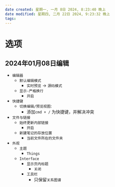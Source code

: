 ```yaml
---
date created: 星期一, 一月 8日 2024, 8:23:40 晚上
date modified: 星期四, 二月 22日 2024, 9:23:32 晚上
tags: 
---
```


# 选项

## 2024年01月08日编辑

- `编辑器`
	- `默认编辑模式`
		- `实时预览` -> `源码模式`
	- `显示-严格换行`
		- `开启`
- `快捷键`
	- `切换编辑/预览视图`:
		- 添加`cmd + /` 为快捷键，并解决冲突
- `文件与链接`
	- `始终更新内部链接`
		- `开启`
	- `新建笔记的存放位置`
		- `当前文件所在的文件夹`
- `外观`
	- `主题`
		- `Things`
	- `Interface`
		- `显示页内标题`
			- `关闭`
		- `工具栏`
			- 只保留`关系图谱`
